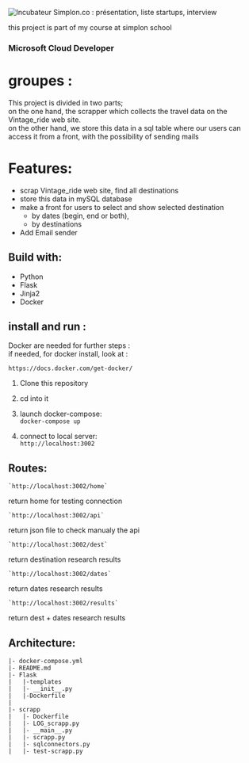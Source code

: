 
  ![Incubateur Simplon.co : présentation, liste startups, interview](https://encrypted-tbn0.gstatic.com/images?q=tbn:ANd9GcSSEcKwborrMn9-Q2kmVlfAFLlq3M5DjW5Hlw&usqp=CAU)

this project is part of my course at simplon school

### Microsoft Cloud Developer

# groupes :

This project is divided in two parts;  
on the one hand, the scrapper which collects the travel data on the Vintage_ride web site.  
on the other hand, we store this data in a sql table where our users can access it from a front, with the possibility of sending mails

# Features:

-   scrap Vintage_ride web site, find all destinations
-   store this data in mySQL database
-   make a front for users to select and show selected destination
    -   by dates (begin, end or both),
    -   by destinations
-   Add Email sender

## Build with:

-   Python
-   Flask
-   Jinja2
-   Docker

## install and run :

Docker are needed for further steps :  
if needed, for docker install, look at :

```
https://docs.docker.com/get-docker/

```

1.  Clone this repository
    
2.  cd into it
    
3.  launch docker-compose:  
    `docker-compose up`
    
4.  connect to local server:  
    `http://localhost:3002`
    

## Routes:

```
`http://localhost:3002/home`

```

return home for testing connection

```
`http://localhost:3002/api`

```

return json file to check manualy the api

```
`http://localhost:3002/dest`

```

return destination research results

```
`http://localhost:3002/dates`

```

return dates research results

```
`http://localhost:3002/results`

```

return dest + dates research results

## Architecture:

```
|- docker-compose.yml
|- README.md
|- Flask
|	|-templates
|	|- __init__.py
|	|-Dockerfile
|
|- scrapp
|	|- Dockerfile
|	|- LOG_scrapp.py
|	|- __main__.py
|	|- scrapp.py
|	|- sqlconnectors.py
|	|- test-scrapp.py

```
<!--stackedit_data:
eyJoaXN0b3J5IjpbMTUxNzkxNTI5Niw3MTQxMzM4NTBdfQ==
-->